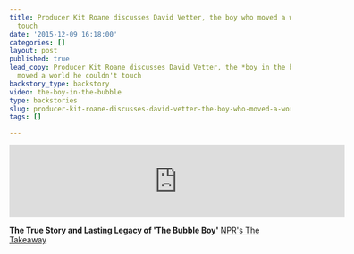 ```yaml
---
title: Producer Kit Roane discusses David Vetter, the boy who moved a world he couldn't
  touch
date: '2015-12-09 16:18:00'
categories: []
layout: post
published: true
lead_copy: Producer Kit Roane discusses David Vetter, the *boy in the bubble,* who
  moved a world he couldn't touch
backstory_type: backstory
video: the-boy-in-the-bubble
type: backstories
slug: producer-kit-roane-discusses-david-vetter-the-boy-who-moved-a-world-he-couldnt-touch
tags: []

---
```

<iframe width="600" height="130" frameborder="0" scrolling="no" src="https://www.wnyc.org/widgets/ondemand_player/takeaway/#file=%2Faudio%2Fxspf%2F557348%2F"></iframe>

**The True Story and Lasting Legacy of 'The Bubble Boy'**
[NPR's The Takeaway](http://www.thetakeaway.org/story/remembering-boy-bubble/)

